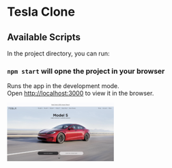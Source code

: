 # Tesla Clone

## Available Scripts

In the project directory, you can run:

### `npm start` will opne the project in your browser

Runs the app in the development mode.\
Open [http://localhost:3000](http://localhost:3000) to view it in the browser.

<img src="https://github.com/DavidDanso/Tesla-Clone/blob/master/tesla.png" width=250 />


